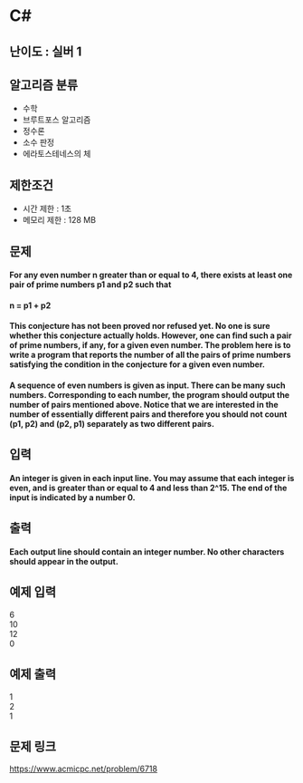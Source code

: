 # C#

## 난이도 : 실버 1

## 알고리즘 분류
  - 수학
  - 브루트포스 알고리즘
  - 정수론
  - 소수 판정
  - 에라토스테네스의 체

## 제한조건
  - 시간 제한 : 1초
  - 메모리 제한 : 128 MB

## 문제
#### For any even number n greater than or equal to 4, there exists at least one pair of prime numbers p1 and p2 such that
#### n = p1 + p2
#### This conjecture has not been proved nor refused yet. No one is sure whether this conjecture actually holds. However, one can find such a pair of prime numbers, if any, for a given even number. The problem here is to write a program that reports the number of all the pairs of prime numbers satisfying the condition in the conjecture for a given even number.
#### A sequence of even numbers is given as input. There can be many such numbers. Corresponding to each number, the program should output the number of pairs mentioned above. Notice that we are interested in the number of essentially different pairs and therefore you should not count (p1, p2) and (p2, p1) separately as two different pairs.

## 입력
#### An integer is given in each input line. You may assume that each integer is even, and is greater than or equal to 4 and less than 2^15. The end of the input is indicated by a number 0.

## 출력
#### Each output line should contain an integer number. No other characters should appear in the output.

## 예제 입력
6<br/>
10<br/>
12<br/>
0<br/>

## 예제 출력
1<br/>
2<br/>
1<br/>

## 문제 링크
https://www.acmicpc.net/problem/6718